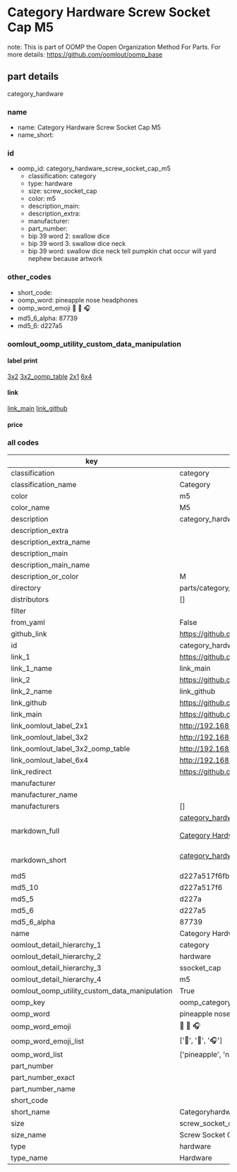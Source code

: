 # Category Hardware Screw Socket Cap M5  

note: This is part of OOMP the Oopen Organization Method For Parts. For more details: https://github.com/oomlout/oomp_base

##  part details
  



category_hardware



### name
* name: Category Hardware Screw Socket Cap M5
* name_short: 
### id
* oomp_id: category_hardware_screw_socket_cap_m5
  * classification: category
  * type: hardware
  * size: screw_socket_cap
  * color: m5
  * description_main: 
  * description_extra: 
  * manufacturer: 
  * part_number: 
  * bip 39 word 2: swallow dice
  * bip 39 word 3: swallow dice neck
  * bip 39 word: swallow dice neck tell pumpkin chat occur will yard nephew because artwork

### other_codes
* short_code: 
* oomp_word: pineapple nose headphones
* oomp_word_emoji :pineapple: :nose: :headphones:
* md5_6_alpha: 87739
* md5_6: d227a5






### oomlout_oomp_utility_custom_data_manipulation
#### label print
[3x2](http://192.168.1.245:1112/?label=oomp%2087739)
[3x2_oomp_table](http://192.168.1.108:1112/?label=oomp%2087739)
[2x1](http://192.168.1.242:1112/?label=oomp%2087739)
[6x4](http://192.168.1.55:1112/?label=oomp%2087739)    

#### link

[link_main](https://github.com/oomlout/oomlout_oomp_version_1_messy/tree/main/parts/category_hardware_screw_socket_cap_m5) [link_github](https://github.com/oomlout/oomlout_oomp_version_1_messy/tree/main/parts/category_hardware_screw_socket_cap_m5)                             

#### price







### all codes 
| key | value |  
| --- | --- |  
| classification | category |  
| classification_name | Category |  
| color | m5 |  
| color_name | M5 |  
| description | category_hardware |  
| description_extra |  |  
| description_extra_name |  |  
| description_main |  |  
| description_main_name |  |  
| description_or_color | M  |  
| directory | parts/category_hardware_screw_socket_cap_m5 |  
| distributors | [] |  
| filter |  |  
| from_yaml | False |  
| github_link | https://github.com/oomlout/oomlout_oomp_part_src/tree/main/parts/category_hardware_screw_socket_cap_m5 |  
| id | category_hardware_screw_socket_cap_m5 |  
| link_1 | https://github.com/oomlout/oomlout_oomp_version_1_messy/tree/main/parts/category_hardware_screw_socket_cap_m5 |  
| link_1_name | link_main |  
| link_2 | https://github.com/oomlout/oomlout_oomp_version_1_messy/tree/main/parts/category_hardware_screw_socket_cap_m5 |  
| link_2_name | link_github |  
| link_github | https://github.com/oomlout/oomlout_oomp_version_1_messy/tree/main/parts/category_hardware_screw_socket_cap_m5 |  
| link_main | https://github.com/oomlout/oomlout_oomp_version_1_messy/tree/main/parts/category_hardware_screw_socket_cap_m5 |  
| link_oomlout_label_2x1 | http://192.168.1.242:1112/?label=oomp%2087739 |  
| link_oomlout_label_3x2 | http://192.168.1.245:1112/?label=oomp%2087739 |  
| link_oomlout_label_3x2_oomp_table | http://192.168.1.108:1112/?label=oomp%2087739 |  
| link_oomlout_label_6x4 | http://192.168.1.55:1112/?label=oomp%2087739 |  
| link_redirect | https://github.com/oomlout/oomlout_oomp_version_1_messy/tree/main/parts/category_hardware_screw_socket_cap_m5 |  
| manufacturer |  |  
| manufacturer_name |  |  
| manufacturers | [] |  
| markdown_full | [category_hardware_screw_socket_cap_m5](none)<br>[](none)<br>[Category Hardware Screw Socket Cap M5](none)<br><br> |  
| markdown_short | [category_hardware_screw_socket_cap_m5](none)<br><br> |  
| md5 | d227a517f6fb33189b56dded274f5ed8 |  
| md5_10 | d227a517f6 |  
| md5_5 | d227a |  
| md5_6 | d227a5 |  
| md5_6_alpha | 87739 |  
| name | Category Hardware Screw Socket Cap M5 |  
| oomlout_detail_hierarchy_1 | category |  
| oomlout_detail_hierarchy_2 | hardware |  
| oomlout_detail_hierarchy_3 | ssocket_cap |  
| oomlout_detail_hierarchy_4 | m5 |  
| oomlout_oomp_utility_custom_data_manipulation | True |  
| oomp_key | oomp_category_hardware_screw_socket_cap_m5 |  
| oomp_word | pineapple nose headphones |  
| oomp_word_emoji | :pineapple: :nose: :headphones: |  
| oomp_word_emoji_list | [':pineapple:', ':nose:', ':headphones:'] |  
| oomp_word_list | ['pineapple', 'nose', 'headphones'] |  
| part_number |  |  
| part_number_exact |  |  
| part_number_name |  |  
| short_code |  |  
| short_name | Categoryhardware |  
| size | screw_socket_cap |  
| size_name | Screw Socket Cap |  
| type | hardware |  
| type_name | Hardware |  
